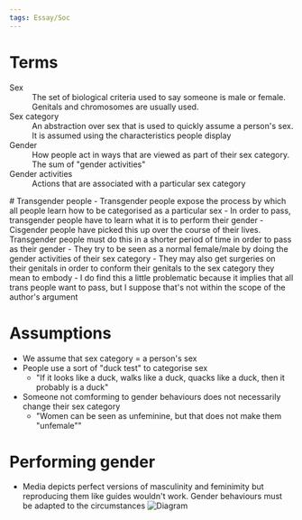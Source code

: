 ```yaml
---
tags: Essay/Soc
---
```


# Terms
<dl>
	<dt>Sex</dt>
	<dd>The set of biological criteria used to say someone is male or female. Genitals and chromosomes are usually used.</dd>
	<dt>Sex category</dt>
	<dd>An abstraction over sex that is used to quickly assume a person's sex. It is assumed using the characteristics people display</dd>
	<dt>Gender</dt>
	<dd>How people act in ways that are viewed as part of their sex category. The sum of "gender activities"</dd>
	<dt>Gender activities</dt>
	<dd>Actions that are associated with a particular sex category</dd>
</dl>
# Transgender people
- Transgender people expose the process by which all people learn how to be categorised as a particular sex
- In order to pass, transgender people have to learn what it is to perform their gender
- Cisgender people have picked this up over the course of their lives. Transgender people must do this in a shorter period of time in order to pass as their gender
- They try to be seen as a normal female/male by doing the gender activities of their sex category
- They may also get surgeries on their genitals in order to conform their genitals to the sex category they mean to embody
- I do find this a little problematic because it implies that all trans people want to pass, but I suppose that's not within the scope of the author's argument

# Assumptions
- We assume that sex category = a person's sex
- People use a sort of "duck test" to categorise sex
	- "If it looks like a duck, walks like a duck, quacks like a duck, then it probably is a duck"
- Someone not comforming to gender behaviours does not necessarily change their sex category
	- "Women can be seen as unfeminine, but that does not make them "unfemale""

# Performing gender
- Media depicts perfect versions of masculinity and feminimity but reproducing them like guides wouldn't work. Gender behaviours must be adapted to the circumstances
![Diagram](https://onlinelibrary.wiley.com/cms/asset/a66299e6-bd0b-495e-bce1-9f589d0e6870/bsd240-fig-0001-m.jpg)